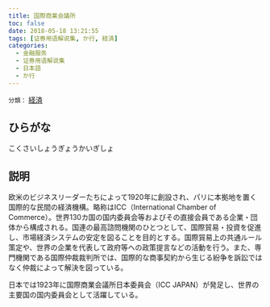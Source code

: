 ```yaml
---
title: 国際商業会議所
toc: false
date: 2018-05-18 13:21:55
tags: [证券用语解说集, か行, 経済]
categories:
  - 金融服务
  - 证券用语解说集
  - 日本語
  - か行
---
```


`分類：` [経済](/tags/経済/)

## ひらがな

こくさいしょうぎょうかいぎしょ

## 説明

欧米のビジネスリーダーたちによって1920年に創設され、パリに本拠地を置く国際的な民間の経済機構。略称はICC（International Chamber of Commerce）。世界130カ国の国内委員会等およびその直接会員である企業・団体から構成される。国連の最高諮問機関のひとつとして、国際貿易・投資を促進し、市場経済システムの安定を図ることを目的とする。国際貿易上の共通ルール策定や、世界の企業を代表して政府等への政策提言などの活動を行う。また、専門機関である国際仲裁裁判所では、国際的な商事契約から生じる紛争を訴訟ではなく仲裁によって解決を図っている。

日本では1923年に国際商業会議所日本委員会（ICC JAPAN）が発足し、世界の主要国の国内委員会として活躍している。
